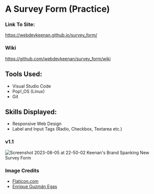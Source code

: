 # A Survey Form (Practice)

### Link To Site:
https://webdevkeenan.github.io/survey_form/

### Wiki
https://github.com/webdevkeenan/survey_form/wiki

## Tools Used: 
+ Visual Studio Code
+ Pop!_OS (Linux)
+ Git

## Skills Displayed: 

+ Responsive Web Design
+ Label and Input Tags (Radio, Checkbox, Textarea etc.)

### v1.1
![Screenshot 2023-08-05 at 22-50-02 Keenan's Brand Spanking New Survey Form](https://github.com/webdevkeenan/survey_form/assets/42125735/cc457007-8aad-4cd9-a13b-08db928925d1)


### Image Credits
+ [Flaticon.com](https://www.flaticon.com/free-icons/joystick)
+ [Enrique Guzmán Egas](https://unsplash.com/photos/gSstgCAgd3U)
